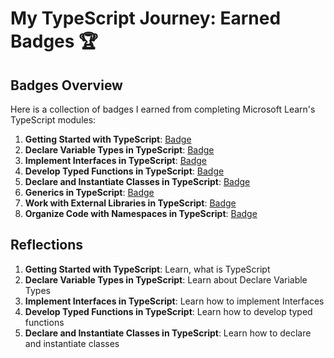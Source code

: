 # My TypeScript Journey: Earned Badges 🏆

## Badges Overview

Here is a collection of badges I earned from completing Microsoft Learn's TypeScript modules:

1. **Getting Started with TypeScript**: [Badge](https://learn.microsoft.com/api/achievements/share/en-us/vsv-an/WA6HYDCN?sharingId=378DDF2A776CBD7C)
2. **Declare Variable Types in TypeScript**: [Badge](https://learn.microsoft.com/api/achievements/share/en-us/vsv-an/24XMFTPV?sharingId=378DDF2A776CBD7C)
3. **Implement Interfaces in TypeScript**: [Badge](https://learn.microsoft.com/api/achievements/share/en-us/vsv-an/EJ7HQ3GP?sharingId=378DDF2A776CBD7C)
4. **Develop Typed Functions in TypeScript**: [Badge](https://learn.microsoft.com/api/achievements/share/en-us/vsv-an/3XL4YDLH?sharingId=378DDF2A776CBD7C)
5. **Declare and Instantiate Classes in TypeScript**: [Badge]([badge-link](https://learn.microsoft.com/api/achievements/share/en-us/vsv-an/N7UUZW8F?sharingId=378DDF2A776CBD7C))
6. **Generics in TypeScript**: [Badge](badge-link)
7. **Work with External Libraries in TypeScript**: [Badge](badge-link)
8. **Organize Code with Namespaces in TypeScript**: [Badge](badge-link)

## Reflections
1. **Getting Started with TypeScript**: Learn, what is TypeScript
2. **Declare Variable Types in TypeScript**: Learn about Declare Variable Types
3. **Implement Interfaces in TypeScript**: Learn how to implement Interfaces
4. **Develop Typed Functions in TypeScript**: Learn how to develop typed functions
5. **Declare and Instantiate Classes in TypeScript**: Learn how to declare and instantiate classes